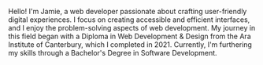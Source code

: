 Hello! I'm Jamie, a web developer passionate about crafting user-friendly digital experiences. I focus on creating accessible and efficient interfaces, and I enjoy the problem-solving aspects of web development. My journey in this field began with a Diploma in Web Development & Design from the Ara Institute of Canterbury, which I completed in 2021. Currently, I'm furthering my skills through a Bachelor's Degree in Software Development.
